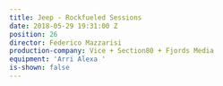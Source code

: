 ```yaml
---
title: Jeep - Rockfueled Sessions
date: 2018-05-29 19:31:00 Z
position: 26
director: Federico Mazzarisi
production-company: Vice + Section80 + Fjords Media
equipment: 'Arri Alexa '
is-shown: false
---
```


